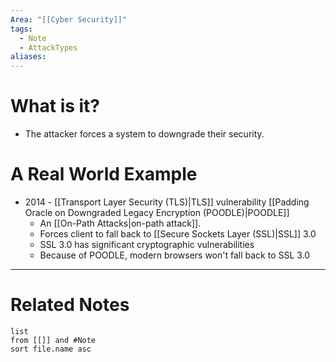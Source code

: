 ```yaml
---
Area: "[[Cyber Security]]"
tags:
  - Note
  - AttackTypes
aliases:
---
```

# What is it? 
- The attacker forces a system to downgrade their security.

# A Real World Example
- 2014 - [[Transport Layer Security (TLS)|TLS]] vulnerability [[Padding Oracle on Downgraded Legacy Encryption (POODLE)|POODLE]]
	- An [[On-Path Attacks|on-path attack]].
	- Forces client to fall back to [[Secure Sockets Layer (SSL)|SSL]] 3.0
	- SSL 3.0 has significant cryptographic vulnerabilities
	- Because of POODLE, modern browsers won't fall back to SSL 3.0


---
# Related Notes
```dataview
list
from [[]] and #Note 
sort file.name asc
```

